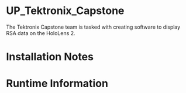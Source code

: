 # UP_Tektronix_Capstone
The Tektronix Capstone team is tasked with creating software to display RSA data on the HoloLens 2.


# Installation Notes


# Runtime Information

